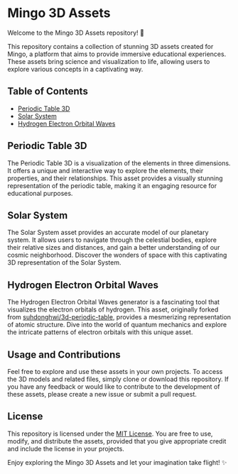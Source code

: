 # Mingo 3D Assets

Welcome to the Mingo 3D Assets repository! 🚀

This repository contains a collection of stunning 3D assets created for Mingo, a platform that aims to provide immersive educational experiences. These assets bring science and visualization to life, allowing users to explore various concepts in a captivating way.

## Table of Contents

- [Periodic Table 3D](#periodic-table-3d)
- [Solar System](#solar-system)
- [Hydrogen Electron Orbital Waves](#hydrogen-electron-orbital-waves)

## Periodic Table 3D

The Periodic Table 3D is a visualization of the elements in three dimensions. It offers a unique and interactive way to explore the elements, their properties, and their relationships. This asset provides a visually stunning representation of the periodic table, making it an engaging resource for educational purposes.

## Solar System

The Solar System asset provides an accurate model of our planetary system. It allows users to navigate through the celestial bodies, explore their relative sizes and distances, and gain a better understanding of our cosmic neighborhood. Discover the wonders of space with this captivating 3D representation of the Solar System.

## Hydrogen Electron Orbital Waves

The Hydrogen Electron Orbital Waves generator is a fascinating tool that visualizes the electron orbitals of hydrogen. This asset, originally forked from [suhdonghwi/3d-periodic-table](https://github.com/suhdonghwi/3d-periodic-table), provides a mesmerizing representation of atomic structure. Dive into the world of quantum mechanics and explore the intricate patterns of electron orbitals with this unique asset.

## Usage and Contributions

Feel free to explore and use these assets in your own projects. To access the 3D models and related files, simply clone or download this repository. If you have any feedback or would like to contribute to the development of these assets, please create a new issue or submit a pull request.

## License

This repository is licensed under the [MIT License](LICENSE). You are free to use, modify, and distribute the assets, provided that you give appropriate credit and include the license in your projects.

Enjoy exploring the Mingo 3D Assets and let your imagination take flight! ✨
